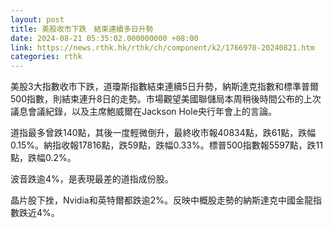 ```yaml
---
layout: post
title: 美股收市下跌　結束連續多日升勢
date: 2024-08-21 05:35:02.000000000 +08:00
link: https://news.rthk.hk/rthk/ch/component/k2/1766970-20240821.htm
categories: rthk
---
```


美股3大指數收市下跌，道瓊斯指數結束連續5日升勢，納斯達克指數和標準普爾500指數，則結束連升8日的走勢。市場觀望美國聯儲局本周稍後時間公布的上次議息會議紀錄，以及主席鮑威爾在Jackson Hole央行年會上的言論。

道指最多曾跌140點，其後一度輕微倒升，最終收市報40834點，跌61點，跌幅0.15%。納指收報17816點，跌59點，跌幅0.33%。標普500指數報5597點，跌11點，跌幅0.2%。

波音跌逾4%，是表現最差的道指成份股。

晶片股下挫，Nvidia和英特爾都跌逾2%。反映中概股走勢的納斯達克中國金龍指數跌近4%。
